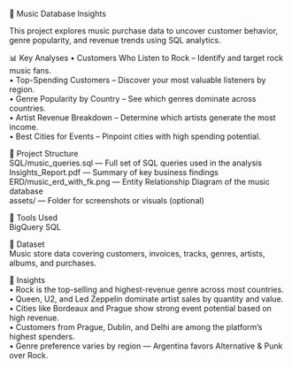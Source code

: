 🎵 Music Database Insights 

This project explores music purchase data to uncover customer behavior, genre popularity, and revenue trends using SQL analytics.

📊 Key Analyses 
• Customers Who Listen to Rock – Identify and target rock music fans.  
• Top-Spending Customers – Discover your most valuable listeners by region.  
• Genre Popularity by Country – See which genres dominate across countries.  
• Artist Revenue Breakdown – Determine which artists generate the most income.  
• Best Cities for Events – Pinpoint cities with high spending potential.

📁 Project Structure  
SQL/music_queries.sql — Full set of SQL queries used in the analysis  
Insights_Report.pdf — Summary of key business findings   
ERD/music_erd_with_fk.png — Entity Relationship Diagram of the music database  
assets/ — Folder for screenshots or visuals (optional)

🧠 Tools Used  
BigQuery SQL  

🧩 Dataset  
Music store data covering customers, invoices, tracks, genres, artists, albums, and purchases.

🚀 Insights  
• Rock is the top-selling and highest-revenue genre across most countries.  
• Queen, U2, and Led Zeppelin dominate artist sales by quantity and value.  
• Cities like Bordeaux and Prague show strong event potential based on high revenue.  
• Customers from Prague, Dublin, and Delhi are among the platform’s highest spenders.  
• Genre preference varies by region — Argentina favors Alternative & Punk over Rock.



